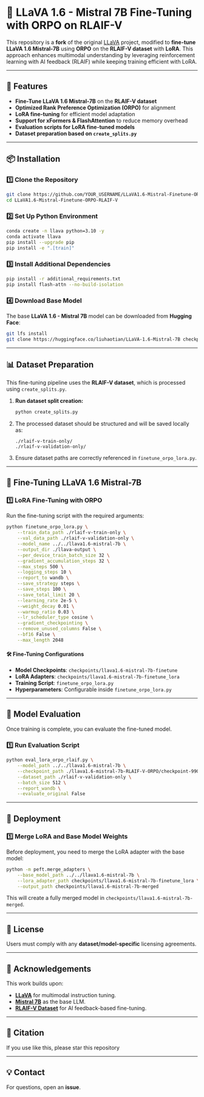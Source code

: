 # 🌋 LLaVA 1.6 - Mistral 7B Fine-Tuning with ORPO on RLAIF-V

This repository is a **fork** of the original [LLaVA](https://github.com/haotian-liu/LLaVA) project, modified to **fine-tune LLaVA 1.6 Mistral-7B** using **ORPO** on the **RLAIF-V dataset** with **LoRA**. This approach enhances multimodal understanding by leveraging reinforcement learning with AI feedback (RLAIF) while keeping training efficient with LoRA.

---

## 🚀 Features

- **Fine-Tune LLaVA 1.6 Mistral-7B** on the **RLAIF-V dataset**
- **Optimized Rank Preference Optimization (ORPO)** for alignment
- **LoRA fine-tuning** for efficient model adaptation
- **Support for xFormers & FlashAttention** to reduce memory overhead
- **Evaluation scripts for LoRA fine-tuned models**
- **Dataset preparation based on `create_splits.py`**

---

## 📦 Installation

### 1️⃣ Clone the Repository

```bash
git clone https://github.com/YOUR_USERNAME/LLaVA1.6-Mistral-Finetune-ORPO-RLAIF-V.git
cd LLaVA1.6-Mistral-Finetune-ORPO-RLAIF-V
```

### 2️⃣ Set Up Python Environment

```bash
conda create -n llava python=3.10 -y
conda activate llava
pip install --upgrade pip
pip install -e ".[train]"
```

### 3️⃣ Install Additional Dependencies

```bash
pip install -r additional_requirements.txt
pip install flash-attn --no-build-isolation
```

### 4️⃣ Download Base Model
The base **LLaVA 1.6 - Mistral 7B** model can be downloaded from **Hugging Face**:
```bash
git lfs install
git clone https://huggingface.co/liuhaotian/LLaVA-1.6-Mistral-7B checkpoints/llava1.6-mistral-7b
```

---

## 📊 Dataset Preparation

This fine-tuning pipeline uses the **RLAIF-V dataset**, which is processed using `create_splits.py`.

1. **Run dataset split creation:**
   ```bash
   python create_splits.py
   ```
2. The processed dataset should be structured and will be saved locally as:
   ```
   ./rlaif-v-train-only/
   ./rlaif-v-validation-only/
   ```
3. Ensure dataset paths are correctly referenced in `finetune_orpo_lora.py`.

---

## 🎯 Fine-Tuning LLaVA 1.6 Mistral-7B

### 1️⃣ LoRA Fine-Tuning with ORPO

Run the fine-tuning script with the required arguments:

```bash
python finetune_orpo_lora.py \
    --train_data_path ./rlaif-v-train-only \
    --val_data_path ./rlaif-v-validation-only \
    --model_name ../../llava1.6-mistral-7b \
    --output_dir ./llava-output \
    --per_device_train_batch_size 32 \
    --gradient_accumulation_steps 32 \
    --max_steps 500 \
    --logging_steps 10 \
    --report_to wandb \
    --save_strategy steps \
    --save_steps 100 \
    --save_total_limit 20 \
    --learning_rate 2e-5 \
    --weight_decay 0.01 \
    --warmup_ratio 0.03 \
    --lr_scheduler_type cosine \
    --gradient_checkpointing \
    --remove_unused_columns False \
    --bf16 False \
    --max_length 2048
```

#### 🛠 Fine-Tuning Configurations

- **Model Checkpoints**: `checkpoints/llava1.6-mistral-7b-finetune`
- **LoRA Adapters**: `checkpoints/llava1.6-mistral-7b-finetune_lora`
- **Training Script**: `finetune_orpo_lora.py`
- **Hyperparameters**: Configurable inside `finetune_orpo_lora.py`

---

## 🔬 Model Evaluation

Once training is complete, you can evaluate the fine-tuned model.

### 1️⃣ Run Evaluation Script

```bash
python eval_lora_orpo_rlaif.py \
    --model_path ../../llava1.6-mistral-7b \
    --checkpoint_path ./llava1.6-mistral-7b-RLAIF-V-ORPO/checkpoint-99000 \
    --dataset_path ./rlaif-v-validation-only \
    --batch_size 512 \
    --report_wandb \
    --evaluate_original False
```

---

## 📡 Deployment

### 1️⃣ Merge LoRA and Base Model Weights
Before deployment, you need to merge the LoRA adapter with the base model:

```bash
python -m peft.merge_adapters \
    --base_model_path ../../llava1.6-mistral-7b \
    --lora_adapter_path checkpoints/llava1.6-mistral-7b-finetune_lora \
    --output_path checkpoints/llava1.6-mistral-7b-merged
```

This will create a fully merged model in `checkpoints/llava1.6-mistral-7b-merged`.


---

## 📜 License

Users must comply with any **dataset/model-specific** licensing agreements.

---

## 🙌 Acknowledgements

This work builds upon:

- **[LLaVA](https://github.com/haotian-liu/LLaVA)** for multimodal instruction tuning.
- **[Mistral 7B](https://huggingface.co/mistralai/Mistral-7B)** as the base LLM.
- **[RLAIF-V Dataset](https://example.com)** for AI feedback-based fine-tuning.

---

## 📣 Citation

If you use like this, please star this repository


---

## 💡 Contact

For questions, open an **issue**.

